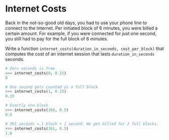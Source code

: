 # Internet Costs

Back in the not-so-good old days, you had to use your phone line to connect to the Internet.
Per initiated block of 6 minutes, you were billed a certain amount.
For example, if you were connected for just one second, you still had to pay for the full block of 6 minutes.

Write a function `internet_costs(duration_in_seconds, cost_per_block)` that computes the cost of an internet session that lasts `duration_in_seconds` seconds.

```python
# Zero seconds is free
>>> internet_costs(0, 0.15)
0

# One second gets counted as a full block
>>> internet_costs(1, 0.15)
0.15

# Exactly one block
>>> internet_costs(360, 0.5)
0.5

# 361 seconds = 1 block + 1 second. We get billed for 2 full blocks.
>>> internet_costs(361, 0.5)
1.0
```
